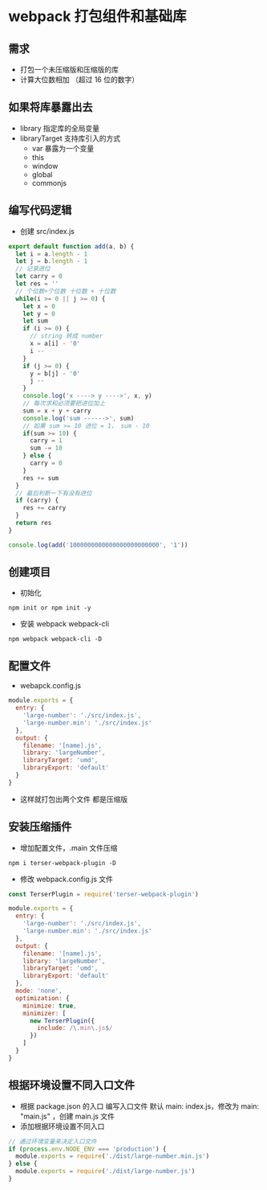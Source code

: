 # webpack 打包组件和基础库

## 需求
- 打包一个未压缩版和压缩版的库
- 计算大位数相加 （超过 16 位的数字）

## 如果将库暴露出去
- library  指定库的全局变量
- libraryTarget  支持库引入的方式
  - var  暴露为一个变量
  - this
  - window
  - global
  - commonjs

## 编写代码逻辑
- 创建 src/index.js
```js
export default function add(a, b) {
  let i = a.length - 1
  let j = b.length - 1
  // 记录进位
  let carry = 0
  let res = ''
  // 个位数+个位数 十位数 + 十位数
  while(i >= 0 || j >= 0) {
    let x = 0
    let y = 0
    let sum
    if (i >= 0) {
      // string 转成 number
      x = a[i] - '0'
      i --
    }
    if (j >= 0) {
      y = b[j] - '0'
      j --
    }
    console.log('x ----> y ---->', x, y)
    // 每次求和必须要把进位加上
    sum = x + y + carry
    console.log('sum ------>', sum)
    // 如果 sum >= 10 进位 = 1， sum - 10
    if(sum >= 10) {
      carry = 1
      sum -= 10
    } else {
      carry = 0
    }
    res += sum
  }
  // 最后判断一下有没有进位
  if (carry) {
    res += carry
  }
  return res
}

console.log(add('1000000000000000000000000', '1'))
```


## 创建项目
- 初始化
```
npm init or npm init -y
```
- 安装 webpack webpack-cli
```
npm webpack webpack-cli -D
```

## 配置文件
- webapck.config.js
```js
module.exports = {
  entry: {
    'large-number': './src/index.js',
    'large-number.min': './src/index.js'
  },
  output: {
    filename: '[name].js',
    library: 'largeNumber',
    libraryTarget: 'umd',
    libraryExport: 'default'
  }
}
```
- 这样就打包出两个文件 都是压缩版

## 安装压缩插件 
- 增加配置文件，.main 文件压缩
```
npm i terser-webpack-plugin -D
```
- 修改 webpack.config.js 文件

```js
const TerserPlugin = require('terser-webpack-plugin')

module.exports = {
  entry: {
    'large-number': './src/index.js',
    'large-number.min': './src/index.js'
  },
  output: {
    filename: '[name].js',
    library: 'largeNumber',
    libraryTarget: 'umd',
    libraryExport: 'default'
  },
  mode: 'none',
  optimization: {
    minimize: true,
    minimizer: [
      new TerserPlugin({
        include: /\.min\.js$/
      })
    ]
  }
}

```

## 根据环境设置不同入口文件
- 根据 package.json 的入口 编写入口文件 默认 main: index.js，修改为 main: "main.js" ，创建 main.js 文件
- 添加根据环境设置不同入口
```js
// 通过环境变量来决定入口文件
if (process.env.NODE_ENV === 'production') {
  module.exports = require('./dist/large-number.min.js')
} else {
  module.exports = require('./dist/large-number.js')
}
```
